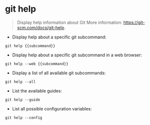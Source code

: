 # git help

> Display help information about Git
> More information: <https://git-scm.com/docs/git-help>.

- Display help about a specific git subcommand:

`git help {{subcommand}}`

- Display help about a specific git subcommand in a web browser: 

`git help --web {{subcommand}}`

- Display a list of all available git subcommands:

`git help --all`

- List the available guides:

`git help --guide`

- List all possible configuration variables:

`git help --config`
